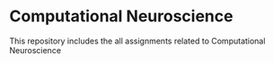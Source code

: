 # Computational Neuroscience
This repository includes the all assignments related to Computational Neuroscience 
